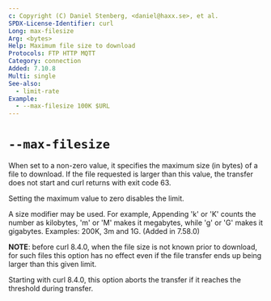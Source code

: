 ```yaml
---
c: Copyright (C) Daniel Stenberg, <daniel@haxx.se>, et al.
SPDX-License-Identifier: curl
Long: max-filesize
Arg: <bytes>
Help: Maximum file size to download
Protocols: FTP HTTP MQTT
Category: connection
Added: 7.10.8
Multi: single
See-also:
  - limit-rate
Example:
  - --max-filesize 100K $URL
---
```


# `--max-filesize`

When set to a non-zero value, it specifies the maximum size (in bytes) of a
file to download. If the file requested is larger than this value, the
transfer does not start and curl returns with exit code 63.

Setting the maximum value to zero disables the limit.

A size modifier may be used. For example, Appending 'k' or 'K' counts the
number as kilobytes, 'm' or 'M' makes it megabytes, while 'g' or 'G' makes it
gigabytes. Examples: 200K, 3m and 1G. (Added in 7.58.0)

**NOTE**: before curl 8.4.0, when the file size is not known prior to
download, for such files this option has no effect even if the file transfer
ends up being larger than this given limit.

Starting with curl 8.4.0, this option aborts the transfer if it reaches the
threshold during transfer.
